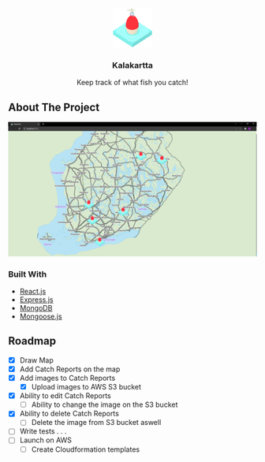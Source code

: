 
<!-- PROJECT LOGO -->
<div align="center">
   <img src="client/public/images/bobber.png/" alt="Logo" width="80" height="80">
   <h3 align="center">Kalakartta</h3>
   <p align="center">
      Keep track of what fish you catch!
   </p>
</div>

<!-- ABOUT THE PROJECT -->
## About The Project

<img src="client/public/images/Kalakartta.PNG/" alt="Website screenshot" style="max-width: 100%;">

### Built With

* [React.js](https://reactjs.org/)
* [Express.js](https://expressjs.com/)
* [MongoDB](https://www.mongodb.com/)
* [Mongoose.js](https://mongoosejs.com/)


<!-- ROADMAP -->
## Roadmap

- [x] Draw Map
- [x] Add Catch Reports on the map
- [x] Add images to Catch Reports
   - [x] Upload images to AWS S3 bucket
- [x] Ability to edit Catch Reports
   - [ ] Ability to change the image on the S3 bucket 
- [x] Ability to delete Catch Reports
   - [ ] Delete the image from S3 bucket aswell
- [ ] Write tests
.
.
.
- [ ] Launch on AWS 
   - [ ] Create Cloudformation templates
